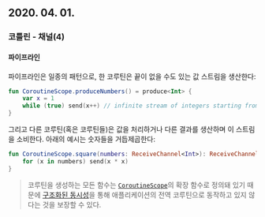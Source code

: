 ## 2020. 04. 01.

### 코틀린 - 채널(4)

#### 파이프라인

파이프라인은 일종의 패턴으로, 한 코루틴은 끝이 없을 수도 있는 값 스트림을 생산한다:

```kotlin
fun CoroutineScope.produceNumbers() = produce<Int> {
    var x = 1
    while (true) send(x++) // infinite stream of integers starting from 1
}
```

그리고 다른 코루틴(혹은 코루틴들)은 값을 처리하거나 다른 결과를 생산하며 이 스트림을 소비한다. 아래의 예시는 숫자들을 거듭제곱한다:

```kotlin
fun CoroutineScope.square(numbers: ReceiveChannel<Int>): ReceiveChannel<Int> = produce {
    for (x in numbers) send(x * x)
}
```

> 코루틴을 생성하는 모든 함수는 [`CoroutineScope`][kt-coroutine-scope]의 확장 함수로 정의돼 있기 때문에 [구조화된 동시성][kt-coroutine-structured-concurrency]을 통해 애플리케이션의 전역 코루틴으로 동작하고 있지 않다는 것을 보장할 수 있다. 



[kt-coroutine-scope]: https://kotlin.github.io/kotlinx.coroutines/kotlinx-coroutines-core/kotlinx.coroutines/-coroutine-scope/index.html
[kt-coroutine-structured-concurrency]: https://kotlinlang.org/docs/reference/coroutines/composing-suspending-functions.html#structured-concurrency-with-async